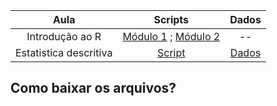Aula | Scripts | Dados
:----: | :----: | :----: 
Introdução ao R | <a href="https://raw.githubusercontent.com/Ecosantos/Desenho-amostral-UERJ/master/Scripts/Introdu%C3%A7%C3%A3o%20ao%20R%20-%20parte%201.R">Módulo 1</a> ; <a href="https://raw.githubusercontent.com/Ecosantos/Desenho-amostral-UERJ/master/Scripts/Introdu%C3%A7%C3%A3o%20ao%20R%20-%20parte%202.R">Módulo 2</a>| -- 
   Estatistica descritiva | <a href="https://raw.githubusercontent.com/Ecosantos/Desenho-amostral-UERJ/master/Scripts/Descrevendo%20os%20dados%20-%20Parte%201%20-%20Estatistica%20descritiva.R">Script</a> | <a href="https://raw.githubusercontent.com/Ecosantos/Desenho-amostral-UERJ/master/Dados/Alunos%20idade.txt">Dados</a>
  



## Como baixar os arquivos?

